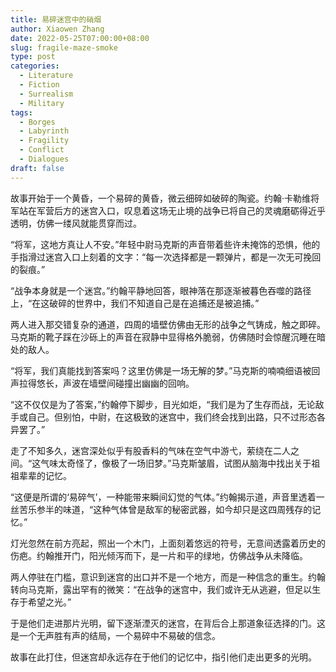 ```yaml
---
title: 易碎迷宫中的硝烟
author: Xiaowen Zhang
date: 2022-05-25T07:00:00+08:00
slug: fragile-maze-smoke
type: post
categories:
  - Literature
  - Fiction
  - Surrealism
  - Military
tags:
  - Borges
  - Labyrinth
  - Fragility
  - Conflict
  - Dialogues
draft: false
---
```


故事开始于一个黄昏，一个易碎的黄昏，微云细碎如破碎的陶瓷。约翰·卡勒维将军站在军营后方的迷宫入口，叹息着这场无止境的战争已将自己的灵魂磨砺得近乎透明，仿佛一缕风就能贯穿而过。

“将军，这地方真让人不安。”年轻中尉马克斯的声音带着些许未掩饰的恐惧，他的手指滑过迷宫入口上刻着的文字：“每一次选择都是一颗弹片，都是一次无可挽回的裂痕。”

“战争本身就是一个迷宫。”约翰平静地回答，眼神落在那逐渐被暮色吞噬的路径上，“在这破碎的世界中，我们不知道自己是在追捕还是被追捕。”

两人进入那交错复杂的通道，四周的墙壁仿佛由无形的战争之气铸成，触之即碎。马克斯的靴子踩在沙砾上的声音在寂静中显得格外脆弱，仿佛随时会惊醒沉睡在暗处的敌人。

“将军，我们真能找到答案吗？这里仿佛是一场无解的梦。”马克斯的喃喃细语被回声拉得悠长，声波在墙壁间碰撞出幽幽的回响。

“这不仅仅是为了答案，”约翰停下脚步，目光如炬，“我们是为了生存而战，无论敌手或自己。但别怕，中尉，在这极致的迷宫中，我们终会找到出路，只不过形态各异罢了。”

走了不知多久，迷宫深处似乎有股香料的气味在空气中游弋，萦绕在二人之间。“这气味太奇怪了，像极了一场旧梦。”马克斯皱眉，试图从脑海中找出关于祖祖辈辈的记忆。

“这便是所谓的‘易碎气’，一种能带来瞬间幻觉的气体。”约翰揭示道，声音里透着一丝苦乐参半的味道，“这种气体曾是敌军的秘密武器，如今却只是这四周残存的记忆。”

灯光忽然在前方亮起，照出一个木门，上面刻着悠远的符号，无意间透露着历史的伤疤。约翰推开门，阳光倾泻而下，是一片和平的绿地，仿佛战争从未降临。

两人停驻在门槛，意识到迷宫的出口并不是一个地方，而是一种信念的重生。约翰转向马克斯，露出罕有的微笑：“在战争的迷宫中，我们或许无从逃避，但足以生存于希望之光。”

于是他们走进那片光明，留下逐渐湮灭的迷宫，在背后合上那道象征选择的门。这是一个无声胜有声的结局，一个易碎中不易破的信念。

故事在此打住，但迷宫却永远存在于他们的记忆中，指引他们走出更多的光明。